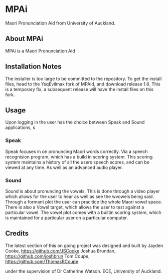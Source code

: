 # MPAi
Maori Pronunciation Aid from University of Auckland.

## About MPAi
MPAi is a Maori Pronunciation Aid

## Installation Notes
The installer is too large to be committed to the repository. To get the install files, head to the YsqEvilmax fork of MPAid, and download release 1.6. This is a temporary fix, a subsequent release will have the install files on this fork.

## Usage
Upon logging in the user has the choice between Speak and Sound applications, s

### Speak
Speak focuses in on pronuncing Maori words correctly. Via a speech recognision program, which has a build in scoring system. This scoring system maintains a history of all the users speech scores, and can be viewed at any time. As well as an advanced audio player.

### Sound
Sound is about pronuncing the vowels, This is done through a video player which allows for the user to hear as well as see the wvowels being said. Through a formant plot the user can pracitice the whole Maori vowel space. There is also a Vowel target, which allows the user to test against a particular vowel. The vowel plot comes with a builtin scoring system, which is maintained for a particular user on a particular computer.

## Credits
The latest section of this on going project was designed and built by
Jayden Cooke, https://github.com/JSCooke
Joshua Brundan, https://github.com/joshbrun
Tom Coupe, https://github.com/ThomasRCoupe

under the supervision of 
Dr Catherine Watson.
ECE, University of Auckland.



